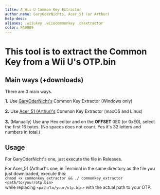 ```yaml
---
title: A Wii U Common Key Extractor
author.name: GaryOderNichts, Acer_51 (or Arthur)
help-desc: 
aliases: .wiiukey .wiiucommonkey .ckextractor
color: FA0909
---
```


# This tool is to extract the Common Key from a Wii U's OTP.bin

## Main ways (+downloads)

There are 3 main ways.

**1.** Use [GaryOderNicht's](https://github.com/GaryOderNichts/WiiUCommonKeyExtractor) Common Key Extractor (Windows only) <br> <br>
**2.** Use [Acer_51 (Arthur)'s](https://github.com/acer51-doctom/commonkey_extractor) Common Key Extractor (macOS and Linux) <br> <br>
**3.** (Manually) Use any Hex editor and on the **OFFSET** 0E0 (or 0xE0), select the first 16 bytes. (No spaces does not count. Yes it's 32 letters and numbers in total.)

## Usage

For GaryOderNicht's one, just execute the file in Releases.

For Acer_51 (Arthur)'s one, in Terminal in the same directory as the file you just downloaded, execute this: <br>`chmod +x commonkey_extractor && ./ commonkey_extractor <path/to/your/otp.bin>` <br> while replacing `<path/to/your/otp.bin>` with the actual path to your OTP.